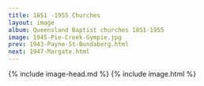 ```yaml
---
title: 1851 -1955 Churches
layout: image
album: Queensland Baptist churches 1851-1955
image: 1945-Pie-Creek-Gympie.jpg
prev: 1943-Payne-St-Bundaberg.html
next: 1947-Margate.html
---
```

 {% include image-head.md %}
{% include image.html %}
